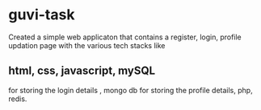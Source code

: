 # guvi-task
Created a simple web applicaton that contains a register, login, profile updation page with the various tech stacks like <h2>html, css, javascript, mySQL </h2> for storing the login details , mongo db for storing the profile details, php, redis.  
